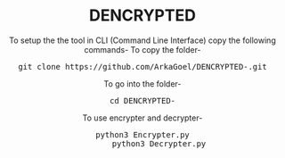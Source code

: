 <html>
<head>
</head>
<body>
<center>
<h1>DENCRYPTED</h1>
  <label>To setup the the tool in CLI (Command Line Interface) copy the following commands-</label>
  <label>To copy the folder-</label>
  <pre>git clone https://github.com/ArkaGoel/DENCRYPTED-.git</pre>
  <label>To go into the folder-</label>
  <pre>cd DENCRYPTED-</pre>
  <label>To use encrypter and decrypter-</label>
  <pre>python3 Encrypter.py
       python3 Decrypter.py</pre>
</center>
</body>
</html>
